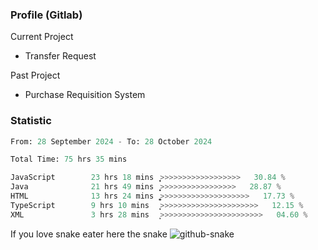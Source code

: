 ### Profile (Gitlab) 

Current Project
-  Transfer Request

Past Project
-  Purchase Requisition System 

### Statistic
<!--START_SECTION:waka-->

```python
From: 28 September 2024 - To: 28 October 2024

Total Time: 75 hrs 35 mins

JavaScript        23 hrs 18 mins  ͎͎͎͎͎͎͎>>>>>>>>>>>>>>>>>>   30.84 %
Java              21 hrs 49 mins  ͎͎͎͎͎͎͎͕>>>>>>>>>>>>>>>>>   28.87 %
HTML              13 hrs 24 mins  ͎͎͎͎͚>>>>>>>>>>>>>>>>>>>>   17.73 %
TypeScript        9 hrs 10 mins   ͎͎͎>>>>>>>>>>>>>>>>>>>>>>   12.15 %
XML               3 hrs 28 mins   ͎͕>>>>>>>>>>>>>>>>>>>>>>>   04.60 %
```

<!--END_SECTION:waka-->

If you love snake eater here the snake 
<picture>
  <source media="(prefers-color-scheme: dark)" srcset="https://github.com/pradana4648/pradana4648/blob/c0566a83ca6ea5f2e46bab00e717c4c82b4b5c4c/github-contribution-grid-snake-dark.svg" />
  <source media="(prefers-color-scheme: light)" srcset="https://github.com/pradana4648/pradana4648/blob/c0566a83ca6ea5f2e46bab00e717c4c82b4b5c4c/github-contribution-grid-snake.svg" />
  <img alt="github-snake" src="https://github.com/pradana4648/pradana4648/blob/c0566a83ca6ea5f2e46bab00e717c4c82b4b5c4c/github-contribution-grid-snake.svg" />
</picture>
